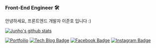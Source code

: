 ### Front-End Engineer 🛠
안녕하세요, 프론트엔드 개발자 이준호 입니다 :)

[![Junho's github stats](https://github-readme-stats.vercel.app/api?username=juno7803)](https://github.com/juno7803/github-readme-stats)

[![Portfoilio](https://img.shields.io/badge/Notion-black?logo=notion)](https://www.notion.so/43b2de72882047f2b29903315d454f18)
[![Tech Blog Badge](http://img.shields.io/badge/-Tech%20blog-blueviolet?style=flat&logo=github&link=https://velog.io/@juno7803)](https://velog.io/@juno7803)
[![Facebook Badge](https://img.shields.io/badge/facebook-1877f2?style=flat&logo=facebook&logoColor=white&link=https://www.facebook.com/profile.php?id=100004752273237)](https://www.facebook.com/profile.php?id=100004752273237)
[![Instagram Badge](https://img.shields.io/badge/Instagram-ff69b4?logo=instagram)](https://www.instagram.com/juno_96/)


<!--
**juno7803/juno7803** is a ✨ _special_ ✨ repository because its `README.md` (this file) appears on your GitHub profile.

Here are some ideas to get you started:

- 🔭 I’m currently working on ...
- 🌱 I’m currently learning ...
- 👯 I’m looking to collaborate on ...
- 🤔 I’m looking for help with ...
- 💬 Ask me about ...
- 📫 How to reach me: ...
- 😄 Pronouns: ...
- ⚡ Fun fact: ...
-->

